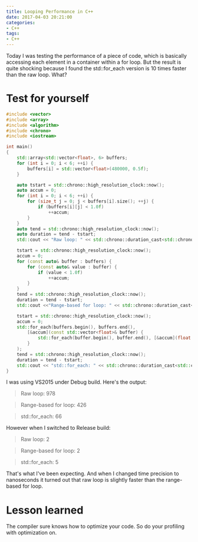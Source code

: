 ```yaml
---
title: Looping Performance in C++
date: 2017-04-03 20:21:00
categories:
- C++
tags:
- C++
---
```


Today I was testing the performance of a piece of code, which is basically accessing each element in a container within a for loop. But the result is quite shocking because I found the std::for_each version is 10 times faster than the raw loop. What?

<!-- more -->

# Test for yourself

```cpp
#include <vector>
#include <array>
#include <algorithm>
#include <chrono>
#include <iostream>

int main()
{
	std::array<std::vector<float>, 6> buffers;
	for (int i = 0; i < 6; ++i) {
		buffers[i] = std::vector<float>(480000, 0.5f);
	}

	auto tstart = std::chrono::high_resolution_clock::now();
	auto accum = 0;
	for (int i = 0; i < 6; ++i) {
		for (size_t j = 0; j < buffers[i].size(); ++j) {
			if (buffers[i][j] < 1.0f)
				++accum;
		}
	}
	auto tend = std::chrono::high_resolution_clock::now();
	auto duration = tend - tstart;
	std::cout << "Raw loop: " << std::chrono::duration_cast<std::chrono::milliseconds>(duration).count() << std::endl;

	tstart = std::chrono::high_resolution_clock::now();
	accum = 0;
	for (const auto& buffer : buffers) {
		for (const auto& value : buffer) {
			if (value < 1.0f)
				++accum;
		}
	}
	tend = std::chrono::high_resolution_clock::now();
	duration = tend - tstart;
	std::cout <<"Range-based for loop: " << std::chrono::duration_cast<std::chrono::milliseconds>(duration).count() << std::endl;

	tstart = std::chrono::high_resolution_clock::now();
	accum = 0;
	std::for_each(buffers.begin(), buffers.end(),
		[&accum](const std::vector<float>& buffer) {
			std::for_each(buffer.begin(), buffer.end(), [&accum](float value) { if (value < 1.0f) ++accum; });
		}
	);
	tend = std::chrono::high_resolution_clock::now();
	duration = tend - tstart;
	std::cout << "std::for_each: " << std::chrono::duration_cast<std::chrono::milliseconds>(duration).count() << std::endl;
}
```

I was using VS2015 under Debug build. Here's the output:

> Raw loop: 978

> Range-based for loop: 426

> std::for_each: 66

However when I switched to Release build:

> Raw loop: 2

> Range-based for loop: 2

> std::for_each: 5

That's what I've been expecting. And when I changed time precision to nanoseconds it turned out that raw loop is slightly faster than the range-based for loop.

# Lesson learned

The compiler sure knows how to optimize your code. So do your profiling with optimization on.
